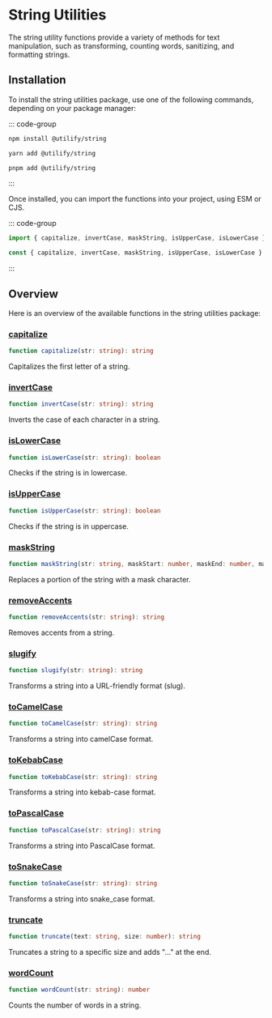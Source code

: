 # **String Utilities** <Badge type="tip" text="1.0.0" />

The string utility functions provide a variety of methods for text manipulation, such as transforming, counting words, sanitizing, and formatting strings.

## **Installation**

To install the string utilities package, use one of the following commands, depending on your package manager:

::: code-group

```bash [npm]
npm install @utilify/string
```

```bash [yarn]
yarn add @utilify/string
```

```bash [pnpm]
pnpm add @utilify/string
```

:::

Once installed, you can import the functions into your project, using ESM or CJS.

::: code-group

```typescript [esm]
import { capitalize, invertCase, maskString, isUpperCase, isLowerCase } from '@utilify/string';
```

```javascript [cjs]
const { capitalize, invertCase, maskString, isUpperCase, isLowerCase } = require('@utilify/string');
```

:::

## **Overview**

Here is an overview of the available functions in the string utilities package:

### [capitalize](./capitalize.md)
```typescript
function capitalize(str: string): string
```
Capitalizes the first letter of a string.

### [invertCase](./invertCase.md)
```typescript
function invertCase(str: string): string
```
Inverts the case of each character in a string.

### [isLowerCase](./isLowerCase.md)
```typescript
function isLowerCase(str: string): boolean
```
Checks if the string is in lowercase.

### [isUpperCase](./isUpperCase.md)
```typescript
function isUpperCase(str: string): boolean
```
Checks if the string is in uppercase.

### [maskString](./maskString.md)
```typescript
function maskString(str: string, maskStart: number, maskEnd: number, mask: string = '*'): string
```
Replaces a portion of the string with a mask character.

### [removeAccents](./removeAccents.md)
```typescript
function removeAccents(str: string): string
```
Removes accents from a string.

### [slugify](./slugify.md)
```typescript
function slugify(str: string): string
```
Transforms a string into a URL-friendly format (slug).

### [toCamelCase](./toCamelCase.md)
```typescript
function toCamelCase(str: string): string
```
Transforms a string into camelCase format.

### [toKebabCase](./toKebabCase.md)
```typescript
function toKebabCase(str: string): string
```
Transforms a string into kebab-case format.

### [toPascalCase](./toPascalCase.md)
```typescript
function toPascalCase(str: string): string
```
Transforms a string into PascalCase format.

### [toSnakeCase](./toSnakeCase.md)
```typescript
function toSnakeCase(str: string): string
```
Transforms a string into snake_case format.

### [truncate](./truncate.md)
```typescript
function truncate(text: string, size: number): string
```
Truncates a string to a specific size and adds "..." at the end.

### [wordCount](./wordCount.md)
```typescript
function wordCount(str: string): number
```
Counts the number of words in a string.